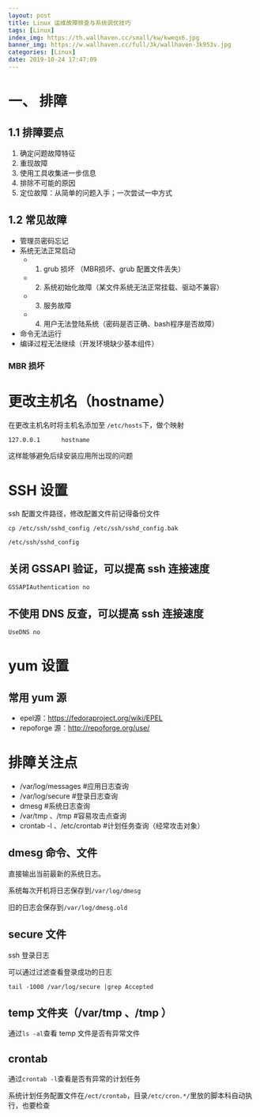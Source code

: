 ```yaml
---
layout: post
title: Linux 运维故障排查与系统调优技巧 
tags: [Linux]
index_img: https://th.wallhaven.cc/small/kw/kweqx6.jpg
banner_img: https://w.wallhaven.cc/full/3k/wallhaven-3k953v.jpg
categories: [Linux]
date: 2019-10-24 17:47:09
---
```


# 一、 排障

## 1.1 排障要点

1. 确定问题故障特征
2. 重现故障
3. 使用工具收集进一步信息
4. 排除不可能的原因
5. 定位故障：从简单的问题入手；一次尝试一中方式

## 1.2 常见故障

- 管理员密码忘记
- 系统无法正常启动
  - 1. grub 损坏 （MBR损坏、grub 配置文件丢失）
  - 2. 系统初始化故障（某文件系统无法正常挂载、驱动不兼容）
  - 3. 服务故障
  - 4. 用户无法登陆系统（密码是否正确、bash程序是否故障）
- 命令无法运行
- 编译过程无法继续（开发环境缺少基本组件）

### MBR 损坏




































# 更改主机名（hostname）

在更改主机名时将主机名添加至 `/etc/hosts`下，做个映射

`127.0.0.1		hostname` 

这样能够避免后续安装应用所出现的问题

<!-- more -->

# SSH 设置

ssh 配置文件路径，修改配置文件前记得备份文件

`cp /etc/ssh/sshd_config /etc/ssh/sshd_config.bak`

`/etc/ssh/sshd_config`



## 关闭 GSSAPI 验证，可以提高 ssh 连接速度

 `GSSAPIAuthentication no`

## 不使用 DNS 反查，可以提高 ssh 连接速度

 `UseDNS no`



# yum 设置

## 常用 yum 源

* epel源：https://fedoraproject.org/wiki/EPEL 
* repoforge 源：http://repoforge.org/use/ 


# 排障关注点

* /var/log/messages	\#应用日志查询
* /var/log/secure         \#登录日志查询
* dmesg                        \#系统日志查询
* /var/tmp 、/tmp       #容易攻击点查询
* crontab -l 、/etc/crontab    \#计划任务查询（经常攻击对象）

## dmesg 命令、文件

直接输出当前最新的系统日志。

系统每次开机将日志保存到`/var/log/dmesg`

旧的日志会保存到`/var/log/dmesg.old`

## secure 文件

ssh 登录日志

可以通过过滤查看登录成功的日志

`tail -1000 /var/log/secure |grep Accepted`

## temp 文件夹（/var/tmp 、/tmp ）

通过`ls -al`查看 temp 文件是否有异常文件

## crontab

通过`crontab -l`查看是否有异常的计划任务

系统计划任务配置文件在`/ect/crontab`，目录`/etc/cron.*/`里放的脚本科自动执行，也要检查